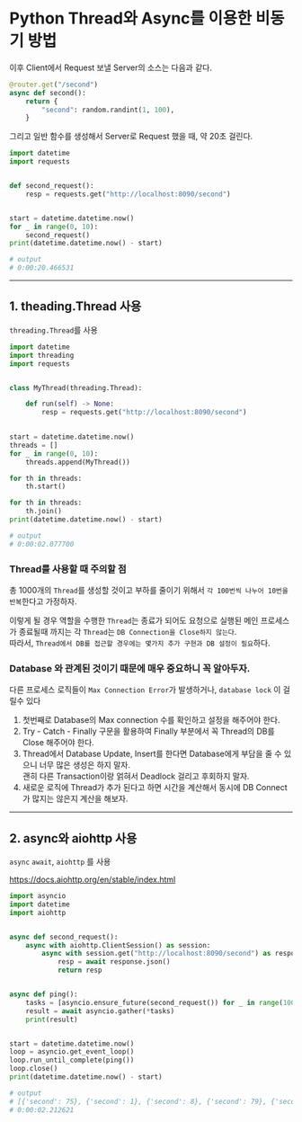 # Python Thread와 Async를 이용한 비동기 방법



이후 Client에서  Request 보낼 Server의 소스는 다음과 같다.
```python
@router.get("/second")
async def second():
    return {
        "second": random.randint(1, 100),
    }
```

그리고 일반 함수를 생성해서 Server로 Request 했을 때, 약 20초 걸린다.
```python
import datetime
import requests


def second_request():
    resp = requests.get("http://localhost:8090/second")


start = datetime.datetime.now()
for _ in range(0, 10):
    second_request()
print(datetime.datetime.now() - start)

# output
# 0:00:20.466531
```

---
## 1. theading.Thread 사용 
`threading.Thread`를 사용

```python
import datetime
import threading
import requests


class MyThread(threading.Thread):

    def run(self) -> None:
        resp = requests.get("http://localhost:8090/second")

        
start = datetime.datetime.now()
threads = []
for _ in range(0, 10):
    threads.append(MyThread())

for th in threads:
    th.start()

for th in threads:
    th.join()
print(datetime.datetime.now() - start)

# output
# 0:00:02.077700
```

### Thread를 사용할 때 주의할 점
총 1000개의 `Thread`를 생성할 것이고 부하를 줄이기 위해서 `각 100번씩 나누어 10번을 반복`한다고 가정하자.

이렇게 될 경우 역할을 수행한 `Thread`는 종료가 되어도 요청으로 실행된 메인 프로세스가 
종료될때 까지는 각 `Thread`는 `DB Connection을 Close하지 않는다`.  
따라서, `Thread에서 DB를 접근할 경우에는 몇가지 추가 구현과 DB 설정이 필요`하다.

### Database 와 관계된 것이기 때문에 매우 중요하니 꼭 알아두자.
다른 프로세스 로직들이 `Max Connection Error`가 발생하거나, `database lock` 이 걸릴수 있다

1. 첫번째로 Database의 Max connection 수를 확인하고 설정을 해주어야 한다.
2. Try - Catch - Finally 구문을 활용하여 Finally 부분에서 꼭 Thread의 DB를 Close 해주어야 한다.  
3. Thread에서 Database Update, Insert를 한다면 Database에게 부담을 줄 수 있으니 너무 많은 생성은 하지 말자.  
괜히 다른 Transaction이랑 얽혀서 Deadlock 걸리고 후회하지 말자.
4. 새로운 로직에 Thread가 추가 된다고 하면 시간을 계산해서 동시에 DB Connect가 많지는 않은지 계산을 해보자.

---
## 2. async와 aiohttp 사용
`async` `await`, `aiohttp` 를 사용 

https://docs.aiohttp.org/en/stable/index.html

```python
import asyncio
import datetime
import aiohttp


async def second_request():
    async with aiohttp.ClientSession() as session:
        async with session.get("http://localhost:8090/second") as response:
            resp = await response.json()
            return resp


async def ping():
    tasks = [asyncio.ensure_future(second_request()) for _ in range(100)]
    result = await asyncio.gather(*tasks)
    print(result)


start = datetime.datetime.now()
loop = asyncio.get_event_loop()
loop.run_until_complete(ping())
loop.close()
print(datetime.datetime.now() - start)

# output
# [{'second': 75}, {'second': 1}, {'second': 8}, {'second': 79}, {'second': 96}, {'second': 15}, {'second': 72}, {'second': 99}, {'second': 69}, {'second': 93}, {'second': 98}, {'second': 75}, {'second': 47}, {'second': 38}, {'second': 23}, {'second': 85}, {'second': 60}, {'second': 41}, {'second': 29}, {'second': 49}, {'second': 13}, {'second': 98}, {'second': 93}, {'second': 72}, {'second': 18}, {'second': 32}, {'second': 54}, {'second': 37}, {'second': 48}, {'second': 63}, {'second': 67}, {'second': 65}, {'second': 78}, {'second': 37}, {'second': 32}, {'second': 56}, {'second': 38}, {'second': 85}, {'second': 89}, {'second': 46}, {'second': 27}, {'second': 27}, {'second': 46}, {'second': 91}, {'second': 78}, {'second': 47}, {'second': 49}, {'second': 94}, {'second': 79}, {'second': 94}, {'second': 11}, {'second': 57}, {'second': 77}, {'second': 55}, {'second': 59}, {'second': 50}, {'second': 57}, {'second': 64}, {'second': 25}, {'second': 28}, {'second': 28}, {'second': 70}, {'second': 58}, {'second': 100}, {'second': 81}, {'second': 47}, {'second': 62}, {'second': 37}, {'second': 10}, {'second': 38}, {'second': 5}, {'second': 17}, {'second': 20}, {'second': 82}, {'second': 32}, {'second': 16}, {'second': 8}, {'second': 14}, {'second': 13}, {'second': 54}, {'second': 56}, {'second': 93}, {'second': 86}, {'second': 1}, {'second': 77}, {'second': 17}, {'second': 24}, {'second': 38}, {'second': 4}, {'second': 66}, {'second': 52}, {'second': 93}, {'second': 6}, {'second': 3}, {'second': 88}, {'second': 72}, {'second': 39}, {'second': 70}, {'second': 18}, {'second': 67}]
# 0:00:02.212621
```
